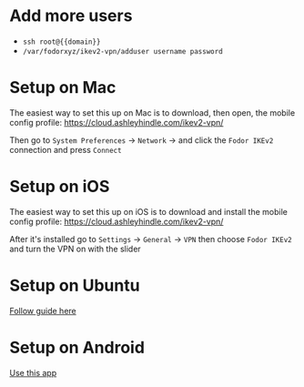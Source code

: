 # Add more users

* `ssh root@{{domain}}`
* `/var/fodorxyz/ikev2-vpn/adduser username password`

# Setup on Mac

The easiest way to set this up on Mac is to download, then open, the mobile config profile: https://cloud.ashleyhindle.com/ikev2-vpn/

Then go to `System Preferences` -> `Network` -> and click the `Fodor IKEv2` connection and press `Connect`

# Setup on iOS

The easiest way to set this up on iOS is to download and install the mobile config profile: https://cloud.ashleyhindle.com/ikev2-vpn/

After it's installed go to `Settings` -> `General` -> `VPN` then choose `Fodor IKEv2` and turn the VPN on with the slider

# Setup on Ubuntu

[Follow guide here](https://wiki.strongswan.org/projects/strongswan/wiki/NetworkManager)
  
# Setup on Android

[Use this app](https://play.google.com/store/apps/details?id=org.strongswan.android&hl=en)
